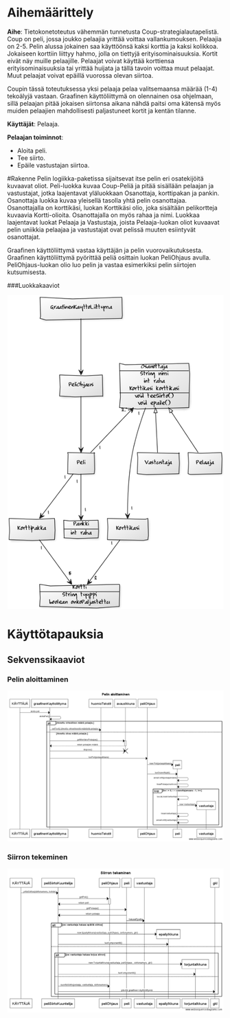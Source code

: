 # Aihemäärittely
**Aihe**: Tietokonetoteutus vähemmän tunnetusta Coup-strategialautapelistä.
Coup on peli, jossa joukko pelaajia yrittää voittaa vallankumouksen.
Pelaajia on 2-5. Pelin alussa jokainen saa käyttöönsä kaksi korttia ja kaksi kolikkoa.
Jokaiseen korttiin liittyy hahmo, jolla on tiettyjä erityisominaisuuksia. Kortit eivät näy muille pelaajille.
Pelaajat voivat käyttää korttiensa erityisominaisuuksia tai yrittää huijata ja tällä tavoin voittaa muut pelaajat. Muut pelaajat voivat epäillä vuorossa olevan siirtoa.

Coupin tässä toteutuksessa yksi pelaaja pelaa valitsemaansa määrää (1-4) tekoälyjä vastaan.
Graafinen käyttöliittymä on olennainen osa ohjelmaan, sillä pelaajan pitää jokaisen siirtonsa aikana nähdä paitsi oma kätensä myös muiden pelaajien mahdollisesti paljastuneet kortit ja kentän tilanne.

**Käyttäjät**: Pelaaja.

**Pelaajan toiminnot**: 
* Aloita peli.
* Tee siirto.
* Epäile vastustajan siirtoa.


#Rakenne
Pelin logiikka-paketissa sijaitsevat itse pelin eri osatekijöitä kuvaavat oliot. Peli-luokka kuvaa
Coup-Peliä ja pitää sisällään pelaajan ja vastustajat, jotka laajentavat yläluokkaan Osanottaja,
korttipakan ja pankin. Osanottaja luokka kuvaa yleisellä tasolla yhtä pelin osanottajaa. Osanottajalla
on korttikäsi, luokan Korttikäsi olio, joka sisältään pelikortteja kuvaavia Kortti-olioita. Osanottajalla on myös rahaa ja nimi. Luokkaa laajentavat luokat Pelaaja ja Vastustaja, joista
Pelaaja-luokan oliot kuvaavat pelin uniikkia pelaajaa ja vastustajat ovat pelissä muuten esiintyvät osanottajat.

Graafinen käyttöliittymä vastaa käyttäjän ja pelin vuorovaikutuksesta. Graafinen käyttöliittymä pyörittää peliä osittain luokan PeliOhjaus avulla. PeliOhjaus-luokan olio luo pelin ja vastaa esimerkiksi pelin siirtojen kutsumisesta.
 
###Luokkakaaviot

![Luokkakaavio](luokkakaavio.png)

# Käyttötapauksia
## Sekvenssikaaviot
### Pelin aloittaminen
![Aloita peli](AloitaPeliSekvenssikaavio.png)

### Siirron tekeminen
![Tee siirto](SiirronTekeminenSekvenssikaavio.png)
